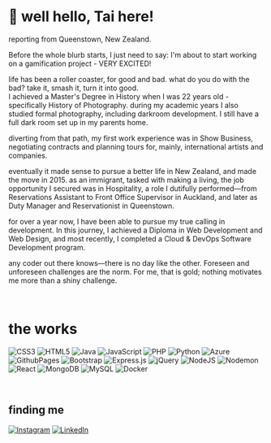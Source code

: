 # 💫 well hello, Tai here!

reporting from Queenstown, New Zealand.

Before the whole blurb starts, I just need to say:
I'm about to start working on a gamification project - VERY EXCITED!

life has been a roller coaster, for good and bad.
what do you do with the bad?
take it, smash it, turn it into good.
<br>
I achieved a Master's Degree in History when I was 22 years old - specifically History of Photography.
during my academic years I also studied formal photography, including darkroom development. I still have a full dark room set up in my parents home.

diverting from that path, my first work experience was in Show Business, negotiating contracts and planning tours for, mainly, international artists and companies.

eventually it made sense to pursue a better life in New Zealand, and made the move in 2015.
as an immigrant, tasked with making a living, the job opportunity I secured was in Hospitality, a role I dutifully performed—from Reservations Assistant to Front Office Supervisor in Auckland, and later as Duty Manager and Reservationist in Queenstown.

for over a year now, I have been able to pursue my true calling in development. In this journey, I achieved a Diploma in Web Development and Web Design, and most recently, I completed a Cloud & DevOps Software Development program.

any coder out there knows—there is no day like the other. Foreseen and unforeseen challenges are the norm. For me, that is gold; nothing motivates me more than a shiny challenge.



<br>

# the works

![CSS3](https://img.shields.io/badge/css3-%231572B6.svg?style=plastic&logo=css3&logoColor=white) ![HTML5](https://img.shields.io/badge/html5-%23E34F26.svg?style=plastic&logo=html5&logoColor=white) ![Java](https://img.shields.io/badge/java-%23ED8B00.svg?style=plastic&logo=openjdk&logoColor=white) ![JavaScript](https://img.shields.io/badge/javascript-%23323330.svg?style=plastic&logo=javascript&logoColor=%23F7DF1E) ![PHP](https://img.shields.io/badge/php-%23777BB4.svg?style=plastic&logo=php&logoColor=white) ![Python](https://img.shields.io/badge/python-3670A0?style=plastic&logo=python&logoColor=ffdd54) ![Azure](https://img.shields.io/badge/azure-%230072C6.svg?style=plastic&logo=microsoftazure&logoColor=white) ![GithubPages](https://img.shields.io/badge/github%20pages-121013?style=plastic&logo=github&logoColor=white) ![Bootstrap](https://img.shields.io/badge/bootstrap-%238511FA.svg?style=plastic&logo=bootstrap&logoColor=white) ![Express.js](https://img.shields.io/badge/express.js-%23404d59.svg?style=plastic&logo=express&logoColor=%2361DAFB) ![jQuery](https://img.shields.io/badge/jquery-%230769AD.svg?style=plastic&logo=jquery&logoColor=white) ![NodeJS](https://img.shields.io/badge/node.js-6DA55F?style=plastic&logo=node.js&logoColor=white) ![Nodemon](https://img.shields.io/badge/NODEMON-%23323330.svg?style=plastic&logo=nodemon&logoColor=%BBDEAD) ![React](https://img.shields.io/badge/react-%2320232a.svg?style=plastic&logo=react&logoColor=%2361DAFB) ![MongoDB](https://img.shields.io/badge/MongoDB-%234ea94b.svg?style=plastic&logo=mongodb&logoColor=white) ![MySQL](https://img.shields.io/badge/mysql-%2300000f.svg?style=plastic&logo=mysql&logoColor=white) ![Docker](https://img.shields.io/badge/docker-%230db7ed.svg?style=plastic&logo=docker&logoColor=white)



<br>


## finding me

[![Instagram](https://img.shields.io/badge/Instagram-%23E4405F.svg?logo=Instagram&logoColor=white)](https://instagram.com/taiagnoletto) [![LinkedIn](https://img.shields.io/badge/LinkedIn-%230077B5.svg?logo=linkedin&logoColor=white)](https://linkedin.com/in/taiagnoletto/)
